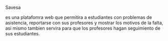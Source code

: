Savesa

es una platafomra web que permitira a estudiantes con problemas de asistencia, reportarse con sus profesores y mostrar los motivos de la falta, asi mismo tambien servira para que los profesores hagan seguimiento de sus estudiantes.
